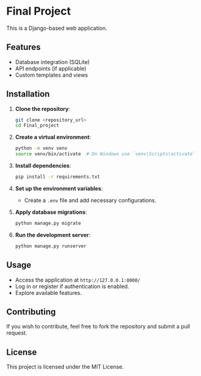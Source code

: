 # Final Project

This is a Django-based web application.

## Features

- Database integration (SQLite)
- API endpoints (if applicable)
- Custom templates and views

## Installation

1. **Clone the repository**:

   ```sh
   git clone <repository_url>
   cd Final_project
   ```

2. **Create a virtual environment**:

   ```sh
   python -m venv venv
   source venv/bin/activate  # On Windows use `venv\Scripts\activate`
   ```

3. **Install dependencies**:

   ```sh
   pip install -r requirements.txt
   ```

4. **Set up the environment variables**:

   - Create a `.env` file and add necessary configurations.

5. **Apply database migrations**:

   ```sh
   python manage.py migrate
   ```

6. **Run the development server**:

   ```sh
   python manage.py runserver
   ```

## Usage

- Access the application at `http://127.0.0.1:8000/`
- Log in or register if authentication is enabled.
- Explore available features.

## Contributing

If you wish to contribute, feel free to fork the repository and submit a pull request.

## License

This project is licensed under the MIT License.
